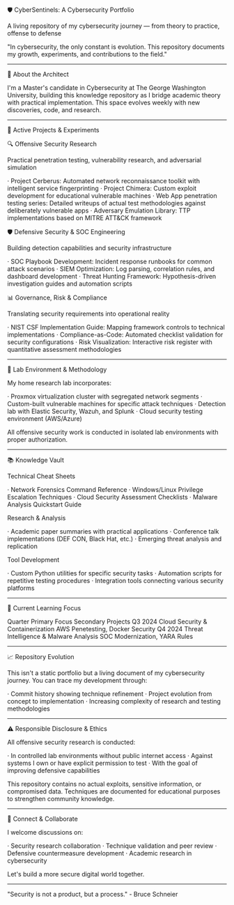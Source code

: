 🛡 CyberSentinels: A Cybersecurity Portfolio

A living repository of my cybersecurity journey — from theory to practice, offense to defense

"In cybersecurity, the only constant is evolution. This repository documents my growth, experiments, and contributions to the field."

---

📍 About the Architect

I'm a Master's candidate in Cybersecurity at The George Washington University, building this knowledge repository as I bridge academic theory with practical implementation. This space evolves weekly with new discoveries, code, and research.

---

🚀 Active Projects & Experiments

🔍 Offensive Security Research

Practical penetration testing, vulnerability research, and adversarial simulation

· Project Cerberus: Automated network reconnaissance toolkit with intelligent service fingerprinting
· Project Chimera: Custom exploit development for educational vulnerable machines
· Web App penetration testing series: Detailed writeups of actual test methodologies against deliberately vulnerable apps
· Adversary Emulation Library: TTP implementations based on MITRE ATT&CK framework

🛡️ Defensive Security & SOC Engineering

Building detection capabilities and security infrastructure

· SOC Playbook Development: Incident response runbooks for common attack scenarios
· SIEM Optimization: Log parsing, correlation rules, and dashboard development
· Threat Hunting Framework: Hypothesis-driven investigation guides and automation scripts

📊 Governance, Risk & Compliance

Translating security requirements into operational reality

· NIST CSF Implementation Guide: Mapping framework controls to technical implementations
· Compliance-as-Code: Automated checklist validation for security configurations
· Risk Visualization: Interactive risk register with quantitative assessment methodologies

---

🧪 Lab Environment & Methodology

My home research lab incorporates:

· Proxmox virtualization cluster with segregated network segments
· Custom-built vulnerable machines for specific attack techniques
· Detection lab with Elastic Security, Wazuh, and Splunk
· Cloud security testing environment (AWS/Azure)

All offensive security work is conducted in isolated lab environments with proper authorization.

---

📚 Knowledge Vault

Technical Cheat Sheets

· Network Forensics Command Reference
· Windows/Linux Privilege Escalation Techniques
· Cloud Security Assessment Checklists
· Malware Analysis Quickstart Guide

Research & Analysis

· Academic paper summaries with practical applications
· Conference talk implementations (DEF CON, Black Hat, etc.)
· Emerging threat analysis and replication

Tool Development

· Custom Python utilities for specific security tasks
· Automation scripts for repetitive testing procedures
· Integration tools connecting various security platforms

---

🎯 Current Learning Focus

Quarter Primary Focus Secondary Projects
Q3 2024 Cloud Security & Containerization AWS Penetesting, Docker Security
Q4 2024 Threat Intelligence & Malware Analysis SOC Modernization, YARA Rules

---

📈 Repository Evolution

This isn't a static portfolio but a living document of my cybersecurity journey. You can trace my development through:

· Commit history showing technique refinement
· Project evolution from concept to implementation
· Increasing complexity of research and testing methodologies

---

⚠️ Responsible Disclosure & Ethics

All offensive security research is conducted:

· In controlled lab environments without public internet access
· Against systems I own or have explicit permission to test
· With the goal of improving defensive capabilities

This repository contains no actual exploits, sensitive information, or compromised data. Techniques are documented for educational purposes to strengthen community knowledge.

---

🔗 Connect & Collaborate

I welcome discussions on:

· Security research collaboration
· Technique validation and peer review
· Defensive countermeasure development
· Academic research in cybersecurity

Let's build a more secure digital world together.

---

"Security is not a product, but a process." - Bruce Schneier
